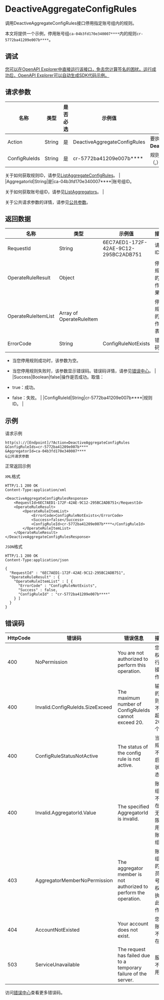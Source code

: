 # DeactiveAggregateConfigRules

调用DeactiveAggregateConfigRules接口停用指定账号组内的规则。

本文将提供一个示例，停用账号组`ca-04b3fd170e340007****`内的规则`cr-5772ba41209e007b****`。

## 调试

[您可以在OpenAPI Explorer中直接运行该接口，免去您计算签名的困扰。运行成功后，OpenAPI Explorer可以自动生成SDK代码示例。](https://api.aliyun.com/#product=Config&api=DeactiveAggregateConfigRules&type=RPC&version=2020-09-07)

## 请求参数

|名称|类型|是否必选|示例值|描述|
|--|--|----|---|--|
|Action|String|是|DeactiveAggregateConfigRules|要执行的操作，取值：**DeactiveAggregateConfigRules**。 |
|ConfigRuleIds|String|是|cr-5772ba41209e007b\*\*\*\*|规则ID。多个规则ID之间用半角逗号（,）分隔。

 关于如何获取规则ID，请参见[ListAggregateConfigRules](~~264148~~)。 |
|AggregatorId|String|是|ca-04b3fd170e340007\*\*\*\*|账号组ID。

 关于如何获取账号组ID，请参见[ListAggregators](~~255797~~)。 |

关于公共请求参数的详情，请参见[公共参数](~~251751~~)。

## 返回数据

|名称|类型|示例值|描述|
|--|--|---|--|
|RequestId|String|6EC7AED1-172F-42AE-9C12-295BC2ADB751|请求ID。 |
|OperateRuleResult|Object| |停用规则的操作结果。 |
|OperateRuleItemList|Array of OperateRuleItem| |停用规则的操作列表。 |
|ErrorCode|String|ConfigRuleNotExists|错误码。

 -   当您停用规则成功时，该参数为空。
-   当您停用规则失败时，该参数显示错误码。错误码详情，请参见[错误中心](https://error-center.aliyun.com/status/product/Config)。 |
|Success|Boolean|false|操作是否成功。取值：

 -   true：成功。
-   false：失败。 |
|ConfigRuleId|String|cr-5772ba41209e007b\*\*\*\*|规则ID。 |

## 示例

请求示例

```
http(s)://[Endpoint]/?Action=DeactiveAggregateConfigRules
&ConfigRuleIds=cr-5772ba41209e007b****
&AggregatorId=ca-04b3fd170e340007****
&公共请求参数
```

正常返回示例

`XML`格式

```
HTTP/1.1 200 OK
Content-Type:application/xml

<DeactiveAggregateConfigRulesResponse>
    <RequestId>6EC7AED1-172F-42AE-9C12-295BC2ADB751</RequestId>
    <OperateRuleResult>
        <OperateRuleItemList>
            <ErrorCode>ConfigRuleNotExists</ErrorCode>
            <Success>false</Success>
            <ConfigRuleId>cr-5772ba41209e007b****</ConfigRuleId>
        </OperateRuleItemList>
    </OperateRuleResult>
</DeactiveAggregateConfigRulesResponse>
```

`JSON`格式

```
HTTP/1.1 200 OK
Content-Type:application/json

{
  "RequestId" : "6EC7AED1-172F-42AE-9C12-295BC2ADB751",
  "OperateRuleResult" : {
    "OperateRuleItemList" : [ {
      "ErrorCode" : "ConfigRuleNotExists",
      "Success" : false,
      "ConfigRuleId" : "cr-5772ba41209e007b****"
    } ]
  }
}
```

## 错误码

|HttpCode|错误码|错误信息|描述|
|--------|---|----|--|
|400|NoPermission|You are not authorized to perform this operation.|您无权执行此操作。|
|400|Invalid.ConfigRuleIds.SizeExceed|The maximum number of ConfigRuleIds cannot exceed 20.|输入的规则ID不能超过20个。|
|400|ConfigRuleStatusNotActive|The status of the config rule is not active.|当前规则不是启用状态。|
|400|Invalid.AggregatorId.Value|The specified AggregatorId is invalid.|账号组ID不存在或无权限使用该账号组。|
|403|AggregatorMemberNoPermission|The aggregator member is not authorized to perform the operation.|账号组内的成员账号无权限执行此操作。|
|404|AccountNotExisted|Your account does not exist.|您的账号不存在。|
|503|ServiceUnavailable|The request has failed due to a temporary failure of the server.|服务不可用。|

访问[错误中心](https://error-center.aliyun.com/status/product/Config)查看更多错误码。

